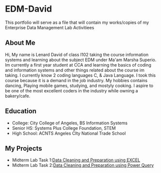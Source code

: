 # EDM-David
This portfolio will serve as a file that will contain my works/copies of my Enterprise Data Management Lab Activitiees 
## About Me
Hi, My name is Lenard David of class I102 taking the course information systems and learning about the subject EDM under Ma'am Marsha Superio. Im currently a first year student at CCA and learning the basics of coding and information systems and other things related about the course im taking. I currently know 2 coding languages C, & Java Language. I took this course because it is a demand in the job industry. My hobbies contains dancing, Playing mobile games, studying, and mostyly cooking. I aspire to be one of the most excellent coders in the industry while owning a bakery/cafe.
## Education

- College: City College of Angeles, BS Information Systems
- Senior HS: Systems Plus College Foundation, STEM
- High School: ACNTS Angeles CIty National Trade School
  
## My Projects
- Midterm Lab Task 1:[Data Cleaning and Preparation using EXCEL](https://davidlenard.github.io/Midterm-Lab-Task-1---Themed/)
- Midterm Lab Task 2:[Data Cleaning and Preparation using Power Query](https://davidlenard.github.io/Midterm-Lab-Task-2---Themed/)


